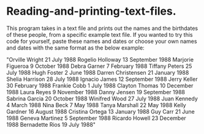 # Reading-and-printing-text-files.
This program takes in a text file and prints out the names and the birthdates of these people, from a specific example text file.
If you wanted to try this code for yourself, paste these names and dates or choose your own names and dates with the same format as the below example:

"Orville Wright 21 July 1988
Rogelio Holloway 13 September 1988
Marjorie Figueroa 9 October 1988
Debra Garner 7 February 1988
Tiffany Peters 25 July 1988
Hugh Foster 2 June 1988
Darren Christensen 21 January 1988
Shelia Harrison 28 July 1988
Ignacio James 12 September 1988
Jerry Keller 30 February 1988
Frankie Cobb 1 July 1988
Clayton Thomas 10 December 1988
Laura Reyes 9 November 1988
Danny Jensen 19 September 1988
Sabrina Garcia 20 October 1988
Winifred Wood 27 July 1988
Juan Kennedy 4 March 1988
Nina Beck 7 May 1988
Tanya Marshall 22 May 1988
Kelly Gardner 16 August 1988
Cristina Ortega 13 January 1988
Guy Carr 21 June 1988
Geneva Martinez 5 September 1988
Ricardo Howell 23 December 1988
Bernadette Rios 19 July 1988"
